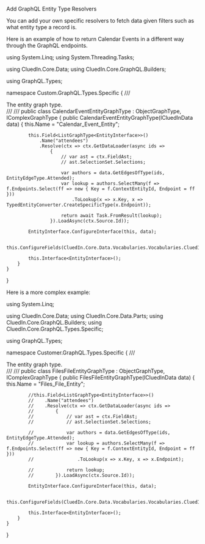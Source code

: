 Add GraphQL Entity Type Resolvers

You can add your own specific resolvers to fetch data given filters such as what entity type a record is. 

Here is an example of how to return Calendar Events in a different way through the GraphQL endpoints.

using System.Linq;
using System.Threading.Tasks;

using CluedIn.Core.Data;
using CluedIn.Core.GraphQL.Builders;

using GraphQL.Types;

namespace Custom.GraphQL.Types.Specific
{
    /// <summary>The entity graph type.</summary>
    /// <seealso cref="Entity" />
    /// <seealso cref="IEntity" />
    public class CalendarEventEntityGraphType : ObjectGraphType<CalendarEventEntity>, IComplexGraphType<CalendarEventEntity>
    {
        public CalendarEventEntityGraphType(ICluedInData data)
        {
            this.Name = "Calendar_Event_Entity";

            this.Field<ListGraphType<EntityInterface>>()
                .Name("attendees")
                .Resolve(ctx => ctx.GetDataLoader(async ids =>
                    {
                        // var ast = ctx.FieldAst;
                        // ast.SelectionSet.Selections;

                        var authors = data.GetEdgesOfType(ids, EntityEdgeType.Attended);
                        var lookup = authors.SelectMany(f => f.Endpoints.Select(ff => new { Key = f.ContextEntityId, Endpoint = ff }))
                            .ToLookup(x => x.Key, x => TypedEntityConverter.CreateSpecificType(x.Endpoint));

                        return await Task.FromResult(lookup);
                    }).LoadAsync(ctx.Source.Id));

            EntityInterface.ConfigureInterface(this, data);

            this.ConfigureFields(CluedIn.Core.Data.Vocabularies.Vocabularies.CluedInEvent);

            this.Interface<EntityInterface>();
        }
    }
}

Here is a more complex example:

using System.Linq;

using CluedIn.Core.Data;
using CluedIn.Core.Data.Parts;
using CluedIn.Core.GraphQL.Builders;
using CluedIn.Core.GraphQL.Types.Specific;

using GraphQL.Types;

namespace Customer.GraphQL.Types.Specific
{
    /// <summary>The entity graph type.</summary>
    /// <seealso cref="Entity" />
    /// <seealso cref="IEntity" />
    public class FilesFileEntityGraphType : ObjectGraphType<FilesFileEntity>, IComplexGraphType<FilesFileEntity>
    {
        public FilesFileEntityGraphType(ICluedInData data)
        {
            this.Name = "Files_File_Entity";

            //this.Field<ListGraphType<EntityInterface>>()
            //    .Name("attendees")
            //    .Resolve(ctx => ctx.GetDataLoader(async ids =>
            //        {
            //            // var ast = ctx.FieldAst;
            //            // ast.SelectionSet.Selections;

            //            var authors = data.GetEdgesOfType(ids, EntityEdgeType.Attended);
            //            var lookup = authors.SelectMany(f => f.Endpoints.Select(ff => new { Key = f.ContextEntityId, Endpoint = ff }))
            //                .ToLookup(x => x.Key, x => x.Endpoint);

            //            return lookup;
            //        }).LoadAsync(ctx.Source.Id));

            EntityInterface.ConfigureInterface(this, data);

            this.ConfigureFields(CluedIn.Core.Data.Vocabularies.Vocabularies.CluedInFile);

            this.Interface<EntityInterface>();
        }
    }
}